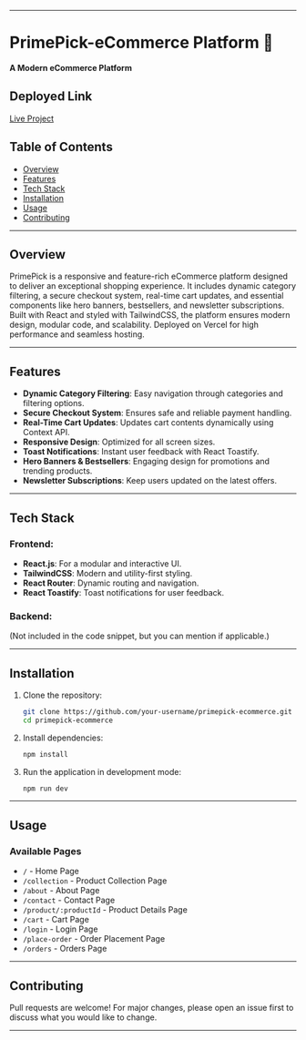 
---

# PrimePick-eCommerce Platform 🛒  
**A Modern eCommerce Platform**
## Deployed Link  
[Live Project](https://prime-pick-off-hammad-zubair-offs-projects.vercel.app/)  

## Table of Contents
- [Overview](#overview)
- [Features](#features)
- [Tech Stack](#tech-stack)
- [Installation](#installation)
- [Usage](#usage)
- [Contributing](#contributing)

---

## Overview  
PrimePick is a responsive and feature-rich eCommerce platform designed to deliver an exceptional shopping experience. It includes dynamic category filtering, a secure checkout system, real-time cart updates, and essential components like hero banners, bestsellers, and newsletter subscriptions. Built with React and styled with TailwindCSS, the platform ensures modern design, modular code, and scalability. Deployed on Vercel for high performance and seamless hosting.

---

## Features  
- **Dynamic Category Filtering**: Easy navigation through categories and filtering options.  
- **Secure Checkout System**: Ensures safe and reliable payment handling.  
- **Real-Time Cart Updates**: Updates cart contents dynamically using Context API.  
- **Responsive Design**: Optimized for all screen sizes.  
- **Toast Notifications**: Instant user feedback with React Toastify.  
- **Hero Banners & Bestsellers**: Engaging design for promotions and trending products.  
- **Newsletter Subscriptions**: Keep users updated on the latest offers.  

---

## Tech Stack  

### Frontend:  
- **React.js**: For a modular and interactive UI.  
- **TailwindCSS**: Modern and utility-first styling.  
- **React Router**: Dynamic routing and navigation.  
- **React Toastify**: Toast notifications for user feedback.

### Backend:  
(Not included in the code snippet, but you can mention if applicable.)

---

## Installation  

1. Clone the repository:  
   ```bash
   git clone https://github.com/your-username/primepick-ecommerce.git
   cd primepick-ecommerce
   ```

2. Install dependencies:  
   ```bash
   npm install
   ```

3. Run the application in development mode:  
   ```bash
   npm run dev
   ```
---

## Usage  

### Available Pages  
- `/` - Home Page  
- `/collection` - Product Collection Page  
- `/about` - About Page  
- `/contact` - Contact Page  
- `/product/:productId` - Product Details Page  
- `/cart` - Cart Page  
- `/login` - Login Page  
- `/place-order` - Order Placement Page  
- `/orders` - Orders Page  

---

## Contributing  
Pull requests are welcome! For major changes, please open an issue first to discuss what you would like to change.

---
